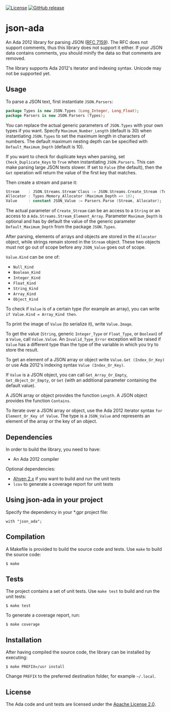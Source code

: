 [![License](https://img.shields.io/:license-Apache_License_2.0-blue.svg)](https://github.com/onox/json-ada/blob/master/LICENSE.md)
[![GitHub release](https://img.shields.io/github/release/onox/json-ada.svg)](https://github.com/onox/json-ada/releases/latest)

json-ada
========

An Ada 2012 library for parsing JSON ([RFC 7159][url-rfc]). The RFC does
not support comments, thus this library does not support it either. If
your JSON data contains comments, you should minify the data so that
comments are removed.

The library supports Ada 2012's iterator and indexing syntax. Unicode
may not be supported yet.

Usage
-----

To parse a JSON text, first instantiate `JSON.Parsers`:

```ada
package Types is new JSON.Types (Long_Integer, Long_Float);
package Parsers is new JSON.Parsers (Types);
```

You can replace the actual generic parameters of `JSON.Types` with your
own types if you want. Specify `Maximum_Number_Length` (default is 30)
when instantiating `JSON.Types` to set the maximum length in characters
of numbers. The default maximum nesting depth can be specified with
`Default_Maximum_Depth` (default is 10).

If you want to check for duplicate keys when parsing, set
`Check_Duplicate_Keys` to `True` when instantiating `JSON.Parsers`. This
can make parsing large JSON texts slower. If set to `False` (the default),
then the `Get` operation will return the value of the first key that matches.

Then create a stream and parse it:

```ada
Stream    : JSON.Streams.Stream'Class := JSON.Streams.Create_Stream (Text'Access);
Allocator : Types.Memory_Allocator (Maximum_Depth => 10);
Value     : constant JSON_Value := Parsers.Parse (Stream, Allocator);
```

The actual parameter of `Create_Stream` can be an access to a `String`
or an access to a `Ada.Streams.Stream_Element_Array`. Parameter `Maximum_Depth`
is optional and has by default the value of the generic parameter
`Default_Maximum_Depth` from the package `JSON.Types`.

After parsing, elements of arrays and objects are stored in the `Allocator`
object, while strings remain stored in the `Stream` object. These two
objects must not go out of scope before any `JSON_Value` goes out of scope.

`Value.Kind` can be one of:

 * `Null_Kind`
 * `Boolean_Kind`
 * `Integer_Kind`
 * `Float_Kind`
 * `String_Kind`
 * `Array_Kind`
 * `Object_Kind`

To check if `Value` is of a certain type (for example an array), you can write
`if Value.Kind = Array_Kind then`.

To print the image of `Value` (to serialize it), write `Value.Image`.

To get the value (`String`, generic `Integer_Type` or `Float_Type`, or
`Boolean`) of a `Value`, call `Value.Value`. An `Invalid_Type_Error`
exception will be raised if `Value` has a different type than the type
of the variable in which you try to store the result.

To get an element of a JSON array or object write `Value.Get (Index_Or_Key)`
or use Ada 2012's indexing syntax `Value (Index_Or_Key)`.

If `Value` is a JSON object, you can call `Get_Array_Or_Empty`,
`Get_Object_Or_Empty`, or `Get` (with an additional parameter containing
the default value).

A JSON array or object provides the function `Length`. A JSON object provides
the function `Contains`.

To iterate over a JSON array or object, use the
Ada 2012 iterator syntax `for Element_Or_Key of Value`. The type is a
`JSON_Value` and represents an element of the array or the key of an object.

Dependencies
------------

In order to build the library, you need to have:

 * An Ada 2012 compiler

Optional dependencies:

 * [Ahven 2.x][url-ahven] if you want to build and run the unit tests
 * `lcov` to generate a coverage report for unit tests

Using json-ada in your project
------------------------------

Specify the dependency in your \*.gpr project file:

    with "json_ada";

Compilation
-----------

A Makefile is provided to build the source code and tests. Use `make` to build
the source code:

    $ make

Tests
-----

The project contains a set of unit tests. Use `make test` to build and run the unit tests:

    $ make test

To generate a coverage report, run:

    $ make coverage

Installation
------------

After having compiled the source code, the library can be installed by executing:

    $ make PREFIX=/usr install

Change `PREFIX` to the preferred destination folder, for example `~/.local`.

License
-------

The Ada code and unit tests are licensed under the [Apache License 2.0][url-apache].

  [url-rfc]: https://tools.ietf.org/html/rfc7159
  [url-ahven]: http://ahven.stronglytyped.org
  [url-apache]: https://opensource.org/licenses/Apache-2.0
